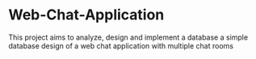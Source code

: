 # Web-Chat-Application
This project aims to analyze, design and implement a database a simple database design of a web chat application with multiple chat rooms
